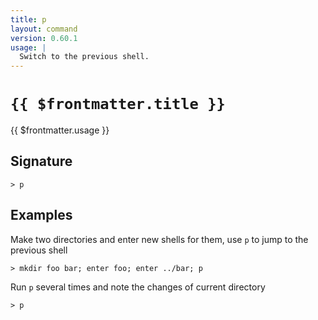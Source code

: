 ```yaml
---
title: p
layout: command
version: 0.60.1
usage: |
  Switch to the previous shell.
---
```


# `{{ $frontmatter.title }}`

<div style='white-space: pre-wrap;'>{{ $frontmatter.usage }}</div>

## Signature

`> p `

## Examples

Make two directories and enter new shells for them, use `p` to jump to the previous shell

```shell
> mkdir foo bar; enter foo; enter ../bar; p
```

Run `p` several times and note the changes of current directory

```shell
> p
```
